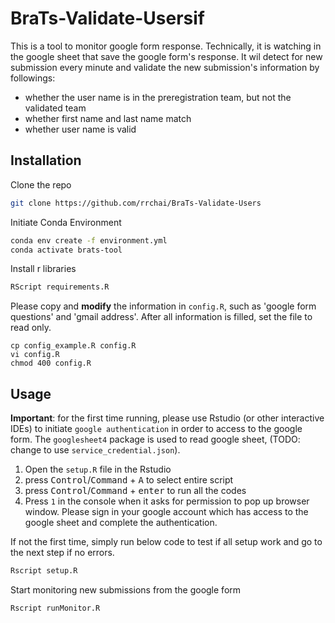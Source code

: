 # BraTs-Validate-Usersif

This is a tool to monitor google form response. Technically, it is watching in the google sheet that save the google form's response. It wil detect for new submission every minute and validate the new submission's information by followings:

- whether the user name is in the preregistration team, but not the validated team
- whether first name and last name match
- whether user name is valid

## Installation

Clone the repo

```Bash
git clone https://github.com/rrchai/BraTs-Validate-Users
```

Initiate Conda Environment

```Bash
conda env create -f environment.yml
conda activate brats-tool
```

Install r libraries

```Bash
RScript requirements.R
```

Please copy and **modify** the information in `config.R`, such as 'google form questions' and 'gmail address'. After all information is filled, set the file to read only.

```
cp config_example.R config.R
vi config.R
chmod 400 config.R
```

## Usage

**Important**: for the first time running, please use Rstudio (or other interactive IDEs) to initiate `google authentication` in order to access to the google form. The `googlesheet4` package is used to read google sheet, (TODO: change to use `service_credential.json`).

1. Open the `setup.R` file in the Rstudio
2. press <kbd>Control</kbd>/<kbd>Command</kbd> + <kbd>A</kbd> to select entire script
3. press <kbd>Control</kbd>/<kbd>Command</kbd> + <kbd>enter</kbd> to run all the codes
4. Press `1` in the console when it asks for permission to pop up browser window. Please sign in your google account which has access to the google sheet and complete the authentication.

If not the first time, simply run below code to test if all setup work and go to the next step if no errors.

```Bash
Rscript setup.R
```

Start monitoring new submissions from the google form

```Bash
Rscript runMonitor.R
```
